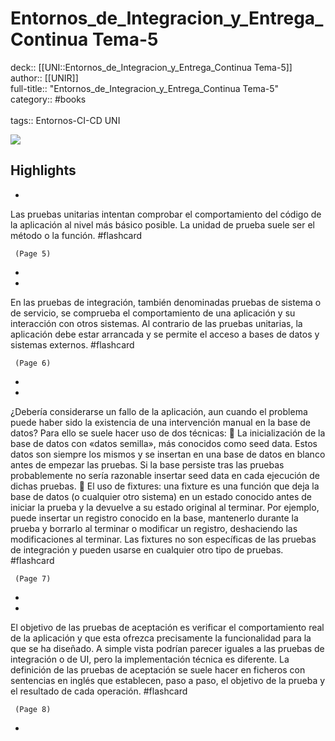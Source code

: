 # Entornos_de_Integracion_y_Entrega_Continua Tema-5

deck:: [[UNI::Entornos_de_Integracion_y_Entrega_Continua Tema-5]]\
author:: [[UNIR]]\
full-title:: "Entornos_de_Integracion_y_Entrega_Continua Tema-5"\
category:: #books\
\
tags:: Entornos-CI-CD UNI  

![](https://readwise-assets.s3.amazonaws.com/media/uploaded_book_covers/profile_22942/a0ce2b0f-edc9-4ed0-9a15-89640a0a011d.jpg)

## Highlights
- 

Las pruebas unitarias intentan comprobar el comportamiento del código de la aplicación al nivel más básico posible. La unidad de prueba suele ser el método o la función. #flashcard 


     (Page 5)
-
- 

En las pruebas de integración, también denominadas pruebas de sistema o de servicio, se comprueba el comportamiento de una aplicación y su interacción con otros sistemas. Al contrario de las pruebas unitarias, la aplicación debe estar arrancada y se permite el acceso a bases de datos y sistemas externos. #flashcard 


     (Page 6)
-
- 

¿Debería considerarse un fallo de la aplicación, aun cuando el problema puede haber sido la existencia de una intervención manual en la base de datos? Para ello se suele hacer uso de dos técnicas:  La inicialización de la base de datos con «datos semilla», más conocidos como seed data. Estos datos son siempre los mismos y se insertan en una base de datos en blanco antes de empezar las pruebas. Si la base persiste tras las pruebas probablemente no sería razonable insertar seed data en cada ejecución de dichas pruebas.  El uso de fixtures: una fixture es una función que deja la base de datos (o cualquier otro sistema) en un estado conocido antes de iniciar la prueba y la devuelve a su estado original al terminar. Por ejemplo, puede insertar un registro conocido en la base, mantenerlo durante la prueba y borrarlo al terminar o modificar un registro, deshaciendo las modificaciones al terminar. Las fixtures no son específicas de las pruebas de integración y pueden usarse en cualquier otro tipo de pruebas. #flashcard 


     (Page 7)
-
- 

El objetivo de las pruebas de aceptación es verificar el comportamiento real de la aplicación y que esta ofrezca precisamente la funcionalidad para la que se ha diseñado. A simple vista podrían parecer iguales a las pruebas de integración o de UI, pero la implementación técnica es diferente. La definición de las pruebas de aceptación se suele hacer en ficheros con sentencias en inglés que establecen, paso a paso, el objetivo de la prueba y el resultado de cada operación. #flashcard 


     (Page 8)
-
